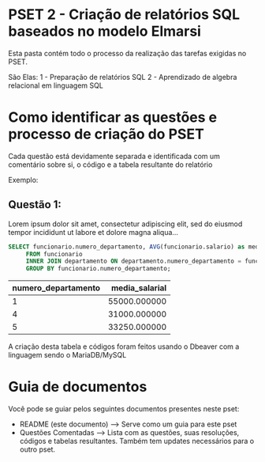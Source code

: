 # PSET 2 - Criação de relatórios SQL baseados no modelo Elmarsi
Esta pasta contém todo o processo da realização das tarefas exigidas no PSET.

São Elas:
1 - Preparação de relatórios SQL
2 - Aprendizado de algebra relacional em linguagem SQL

# Como identificar as questões e processo de criação do PSET
Cada questão está devidamente separada e identificada com um comentário sobre si, o código e a tabela resultante do relatório

Exemplo: 

## Questão 1:
Lorem ipsum dolor sit amet, consectetur adipiscing elit, sed do eiusmod tempor incididunt ut labore et dolore magna aliqua...

~~~SQL
SELECT funcionario.numero_departamento, AVG(funcionario.salario) as media_salarial
     FROM funcionario
     INNER JOIN departamento ON departamento.numero_departamento = funcionario.numero_departamento
     GROUP BY funcionario.numero_departamento; 
~~~

| numero_departamento | media_salarial |
:---------------------|----------------:
|                   1 |   55000.000000 |
|                   4 |   31000.000000 |
|                   5 |   33250.000000 |

A criação desta tabela e códigos foram feitos usando o Dbeaver com a linguagem sendo o MariaDB/MySQL

# Guia de documentos
Você pode se guiar pelos seguintes documentos presentes neste pset:

* README (este documento) --> Serve como um guia para este pset
* Questões Comentadas --> Lista com as questões, suas resoluções, códigos e tabelas resultantes. Também tem updates necessários para o outro pset.

